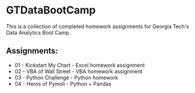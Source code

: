 # GTDataBootCamp 

This is a collection of completed homework assignments for Georgia Tech's Data Analytics Boot Camp. 

## Assignments:
* 01 - Kickstart My Chart - Excel homework assignment
* 02 - VBA of Wall Street - VBA homework assignment
* 03 - Python Challenge - Python homework
* 04 - Heros of Pymoli - Python + Pandas
 
